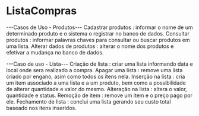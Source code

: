 # ListaCompras
---Casos de Uso - Produtos---
Cadastrar produtos : informar o nome de um determinado produto e o sistema o registrar no banco de dados.
Consultar produtos : informar palavras chaves para consultar ou buscar produtos em uma lista.
Alterar dados de produtos : alterar o nome dos produtos e efetivar a mudança no banco de dados.

---Caso de uso - Lista---
Criação de lista : criar uma lista informando data e local onde sera realizado a compra.
Apagar uma lista : remove uma lista criado por engano, asim como todos os itens nela.
Inserção na lista : cria um item associado a uma lista e a um produto, bem como a possibilidade de alterar quantidade e valor do mesmo.
Alteração na lista : altera o valor, quantidade e status.
Remoção de item : remove um item e o preço pago por ele.
Fechamento de lista : conclui uma lista gerando seu custo total baseado nos itens inseridos.
